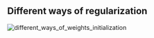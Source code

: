 ## Different ways of regularization
![different_ways_of_weights_initialization](https://user-images.githubusercontent.com/27776652/32695217-a3afe6d2-c71a-11e7-81ce-ece1a4d2f4c5.png)
